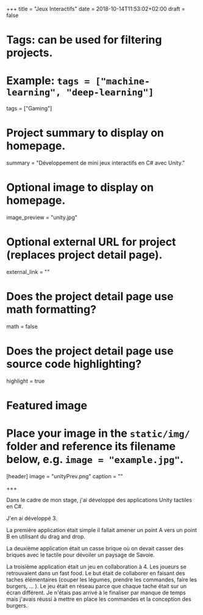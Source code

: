 +++
title = "Jeux Interactifs"
date = 2018-10-14T11:53:02+02:00
draft = false

# Tags: can be used for filtering projects.
# Example: `tags = ["machine-learning", "deep-learning"]`
tags = ["Gaming"]

# Project summary to display on homepage.
summary = "Développement de mini jeux interactifs en C# avec Unity."

# Optional image to display on homepage.
image_preview = "unity.jpg"

# Optional external URL for project (replaces project detail page).
external_link = ""

# Does the project detail page use math formatting?
math = false

# Does the project detail page use source code highlighting?
highlight = true

# Featured image
# Place your image in the `static/img/` folder and reference its filename below, e.g. `image = "example.jpg"`.
[header]
image = "unityPrev.png"
caption = ""

+++

Dans le cadre de mon stage, j'ai développé des applications Unity tactiles en C#.

J'en ai développé 3.

La première application était simple il fallait amener un point A vers un
point B en utilisant du drag and drop.

La deuxième application était un casse brique où on devait casser des briques avec le tactile
pour dévoiler un paysage de Savoie.

La troisième application était un jeu en collaboration à 4. Les joueurs se retrouvaient
dans un fast food. Le but était de collaborer en faisant des taches élémentaires
(couper les légumes, prendre les commandes, faire les burgers, ... ). Le jeu était
en réseau parce que chaque tache était sur un écran différent. Je n'étais pas arrivé à le finaliser
 par manque de temps mais j'avais réussi à mettre en place les commandes et
la conception des burgers.
